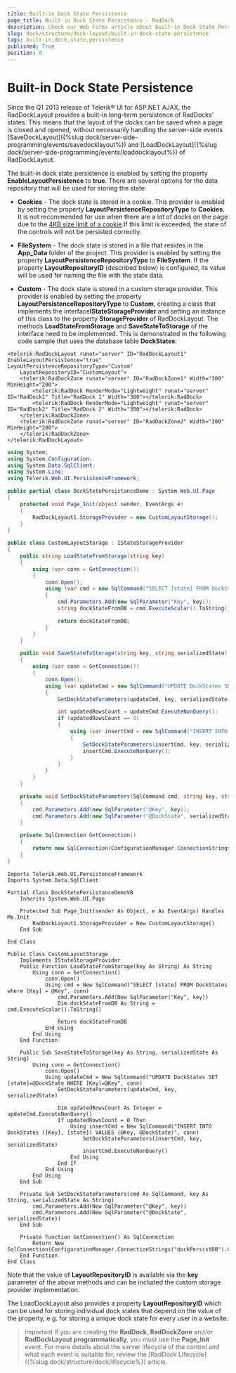 ```yaml
---
title: Built-in Dock State Persistence
page_title: Built-in Dock State Persistence - RadDock
description: Check our Web Forms article about Built-in Dock State Persistence.
slug: dock/structure/dock-layout/built-in-dock-state-persistence
tags: built-in,dock,state,persistence
published: True
position: 0
---
```


# Built-in Dock State Persistence

Since the Q1 2013 release of Telerik® UI for ASP.NET AJAX, the RadDockLayout provides a built-in long-term persistence of RadDocks’ states. This means that the layout of the docks can be saved when a page is closed and opened, without necessarily handling the server-side events [SaveDockLayout]({%slug dock/server-side-programming/events/savedocklayout%}) and [LoadDockLayout]({%slug dock/server-side-programming/events/loaddocklayout%}) of RadDockLayout.

The built-in dock state persistence is enabled by setting the property **EnableLayoutPersistence** to **true**. There are several options for the data repository that will be used for storing the state:

* **Cookies** - The dock state is stored in a cookie. This provider is enabled by setting the property **LayoutPersistenceRepositoryType** to **Cookies**. It is not recommended for use when there are a lot of docks on the page due to the [4KB size limit of a cookie](http://coursesweb.net/javascript/cookies).If this limit is exceeded, the state of the controls will not be persisted correctly.

* **FileSystem** - The dock state is stored in a file that resides in the **App_Data** folder of the project. This provider is enabled by setting the property **LayoutPersistenceRepositoryType** to **FileSystem**. If the property **LayoutRepositoryID** (described below) is configured, its value will be used for naming the file with the state data.

* **Custom** - The dock state is stored in a custom storage provider. This provider is enabled by setting the property **LayoutPersistenceRepositoryType** to **Custom**, creating a class that implements the interface**IStateStorageProvider** and setting an instance of this class to the property **StorageProvider** of RadDockLayout. The methods **LoadStateFromStorage** and **SaveStateToStorage** of the interface need to be implemented. This is demonstrated in the following code sample that uses the database table **DockStates**:


````ASP.NET
<telerik:RadDockLayout runat="server" ID="RadDockLayout1" EnableLayoutPersistence="true" LayoutPersistenceRepositoryType="Custom" 
    LayoutRepositoryID="CustomLayout">
    <telerik:RadDockZone runat="server" ID="RadDockZone1" Width="300" MinHeight="200">
        <telerik:RadDock RenderMode="Lightweight" runat="server" ID="RadDock1" Title="RadDock 1" Width="300"></telerik:RadDock>
        <telerik:RadDock RenderMode="Lightweight" runat="server" ID="RadDock2" Title="RadDock 2" Width="300"></telerik:RadDock>
    </telerik:RadDockZone>
    <telerik:RadDockZone runat="server" ID="RadDockZone2" Width="300" MinHeight="200">
    </telerik:RadDockZone>
</telerik:RadDockLayout>
````





````C#
using System;
using System.Configuration;
using System.Data.SqlClient;
using System.Linq;
using Telerik.Web.UI.PersistenceFramework;

public partial class DockStetePersistanceDemo : System.Web.UI.Page
{
    protected void Page_Init(object sender, EventArgs e)
    {
        RadDockLayout1.StorageProvider = new CustomLayoutStorage();
    }
}

public class CustomLayoutStorage : IStateStorageProvider
{
    public string LoadStateFromStorage(string key)
    {
	    using (var conn = GetConnection())
	    {
		    conn.Open();
		    using (var cmd = new SqlCommand("SELECT [state] FROM DockStates where [Key] = @Key", conn))
		    {
			    cmd.Parameters.Add(new SqlParameter("Key", key));
			    string dockStateFromDB = cmd.ExecuteScalar().ToString();

			    return dockStateFromDB;
		    }
	    }
    }

    public void SaveStateToStorage(string key, string serializedState)
    {
	    using (var conn = GetConnection())
	    {
		    conn.Open();
		    using (var updateCmd = new SqlCommand("UPDATE DockStates SET [state]=@DockState WHERE [Key]=@Key", conn))
		    {
			    SetDockStateParameters(updateCmd, key, serializedState);

			    int updatedRowsCount = updateCmd.ExecuteNonQuery();
			    if (updatedRowsCount == 0)
			    {
				    using (var insertCmd = new SqlCommand("INSERT INTO DockStates ([Key], [state]) VALUES (@Key, @DockState)", conn))
				    {
					    SetDockStateParameters(insertCmd, key, serializedState);
					    insertCmd.ExecuteNonQuery();
				    }
			    }
		    }
	    }
    }

    private void SetDockStateParameters(SqlCommand cmd, string key, string serializedState)
    {
	    cmd.Parameters.Add(new SqlParameter("@Key", key));
	    cmd.Parameters.Add(new SqlParameter("@DockState", serializedState));
    }

    private SqlConnection GetConnection()
    {
	    return new SqlConnection(ConfigurationManager.ConnectionStrings["dockPersistDB"].ConnectionString);
    }
}
````
````VB
Imports Telerik.Web.UI.PersistenceFramework
Imports System.Data.SqlClient

Partial Class DockStetePersistanceDemoVB
    Inherits System.Web.UI.Page

    Protected Sub Page_Init(sender As Object, e As EventArgs) Handles Me.Init
        RadDockLayout1.StorageProvider = New CustomLayoutStorage()
    End Sub

End Class

Public Class CustomLayoutStorage
    Implements IStateStorageProvider
    Public Function LoadStateFromStorage(key As String) As String
        Using conn = GetConnection()
            conn.Open()
            Using cmd = New SqlCommand("SELECT [state] FROM DockStates where [Key] = @Key", conn)
                cmd.Parameters.Add(New SqlParameter("Key", key))
                Dim dockStateFromDB As String = cmd.ExecuteScalar().ToString()

                Return dockStateFromDB
            End Using
        End Using
    End Function

    Public Sub SaveStateToStorage(key As String, serializedState As String)
        Using conn = GetConnection()
            conn.Open()
            Using updateCmd = New SqlCommand("UPDATE DockStates SET [state]=@DockState WHERE [Key]=@Key", conn)
                SetDockStateParameters(updateCmd, key, serializedState)

                Dim updatedRowsCount As Integer = updateCmd.ExecuteNonQuery()
                If updatedRowsCount = 0 Then
                    Using insertCmd = New SqlCommand("INSERT INTO DockStates ([Key], [state]) VALUES (@Key, @DockState)", conn)
                        SetDockStateParameters(insertCmd, key, serializedState)
                        insertCmd.ExecuteNonQuery()
                    End Using
                End If
            End Using
        End Using
    End Sub

    Private Sub SetDockStateParameters(cmd As SqlCommand, key As String, serializedState As String)
        cmd.Parameters.Add(New SqlParameter("@Key", key))
        cmd.Parameters.Add(New SqlParameter("@DockState", serializedState))
    End Sub

    Private Function GetConnection() As SqlConnection
        Return New SqlConnection(ConfigurationManager.ConnectionStrings("dockPersistDB").ConnectionString)
    End Function
End Class
````

Note that the value of **LayoutRepositoryID** is available via the **key** parameter of the above methods and can be included the custom storage provider implementation.

The LoadDockLayout also provides a property **LayoutRepositoryID** which can be used for storing individual dock states that depend on the value of the property, e.g. for storing a unique dock state for every user in a website.

>important If you are creating the **RadDock**, **RadDockZone** and/or **RadDockLayout** **programmatically**, you must use the **Page_Init** event. For more details about the server lifecycle of the control and what each event is suitable for, review the [RadDock Lifecycle]({%slug dock/structure/dock/lifecycle%}) article.
